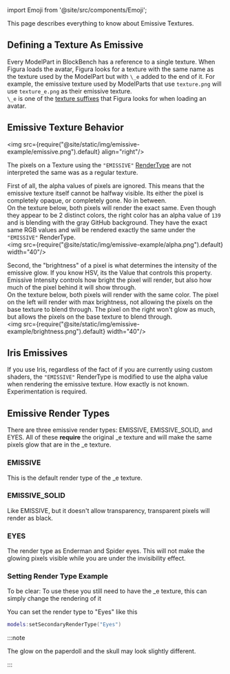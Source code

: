 import Emoji from '@site/src/components/Emoji';

This page describes everything to know about Emissive Textures.

## Defining a Texture As Emissive

Every ModelPart in BlockBench has a reference to a single texture. When Figura loads the avatar, Figura looks for a texture with the same name as the texture used by the ModelPart but with `\_e` added to the end of it. For example, the emissive texture used by ModelParts that use <Emoji icon="file/texture"/> `texture.png` will use <Emoji icon="file/texture"/> `texture_e.png` as their emissive texture.<br/>
`\_e` is one of the [texture suffixes](../start_here/BlockBench#texture-suffix) that Figura looks for when loading an avatar.

## Emissive Texture Behavior

<img src={require("@site/static/img/emissive-example/emissive.png").default} align="right"/>

The pixels on a Texture using the `"EMISSIVE"` [RenderType](../enums/RenderTypes) are not interpreted the same was as a regular texture.<br/>

First of all, the alpha values of pixels are ignored. This means that the emissive texture itself cannot be halfway visible. Its either the pixel is completely opaque, or completely gone. No in between.<br/>
On the texture below, both pixels will render the exact same. Even though they appear to be 2 distinct colors, the right color has an alpha value of `139` and is blending with the gray GitHub background. They have the exact same RGB values and will be rendered exactly the same under the `"EMISSIVE"` RenderType.<br/>
<img src={require("@site/static/img/emissive-example/alpha.png").default} width="40"/>

Second, the "brightness" of a pixel is what determines the intensity of the emissive glow. If you know HSV, its the Value that controls this property. Emissive Intensity controls how bright the pixel will render, but also how much of the pixel behind it will show through.<br/>
On the texture below, both pixels will render with the same color. The pixel on the left will render with max brightness, not allowing the pixels on the base texture to blend through. The pixel on the right won't glow as much, but allows the pixels on the base texture to blend through.<br/>
<img src={require("@site/static/img/emissive-example/brightness.png").default} width="40"/>

## Iris Emissives

If you use Iris, regardless of the fact of if you are currently using custom shaders, the `"EMISSIVE"` RenderType is modified to use the alpha value when rendering the emissive texture. How exactly is not known. Experimentation is required.

## Emissive Render Types

There are three emissive render types: EMISSIVE, EMISSIVE_SOLID, and EYES. All of these **require** the original \_e texture and will make the same pixels glow that are in the \_e texture.

### EMISSIVE

This is the default render type of the \_e texture.

### EMISSIVE_SOLID

Like EMISSIVE, but it doesn't allow transparency, transparent pixels will render as black.

### EYES

The render type as Enderman and Spider eyes. This will not make the glowing pixels visible while you are under the invisibility effect.

### Setting Render Type Example

To be clear: To use these you still need to have the \_e texture, this can simply change the rendering of it

You can set the render type to "Eyes" like this

```lua
models:setSecondaryRenderType("Eyes")
```

:::note

The glow on the paperdoll and the skull may look slightly different.

:::
